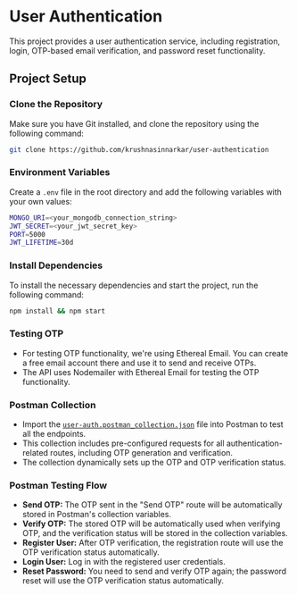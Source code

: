 # User Authentication

This project provides a user authentication service, including registration, login, OTP-based email verification, and password reset functionality.

## Project Setup

### Clone the Repository

Make sure you have Git installed, and clone the repository using the following command:

```bash
git clone https://github.com/krushnasinnarkar/user-authentication
```

### Environment Variables

Create a `.env` file in the root directory and add the following variables with your own values:

```bash
MONGO_URI=<your_mongodb_connection_string>
JWT_SECRET=<your_jwt_secret_key>
PORT=5000
JWT_LIFETIME=30d
```

### Install Dependencies

To install the necessary dependencies and start the project, run the following command:

```bash
npm install && npm start
```

### Testing OTP

- For testing OTP functionality, we're using Ethereal Email. You can create a free email account there and use it to send and receive OTPs.
- The API uses Nodemailer with Ethereal Email for testing the OTP functionality.

### Postman Collection

- Import the [`user-auth.postman_collection.json`](./user-auth.postman_collection.json) file into Postman to test all the endpoints.
- This collection includes pre-configured requests for all authentication-related routes, including OTP generation and verification.
- The collection dynamically sets up the OTP and OTP verification status.

### Postman Testing Flow

- **Send OTP:** The OTP sent in the "Send OTP" route will be automatically stored in Postman's collection variables.
- **Verify OTP:** The stored OTP will be automatically used when verifying OTP, and the verification status will be stored in the collection variables.
- **Register User:** After OTP verification, the registration route will use the OTP verification status automatically.
- **Login User:** Log in with the registered user credentials.
- **Reset Password:** You need to send and verify OTP again; the password reset will use the OTP verification status automatically.
